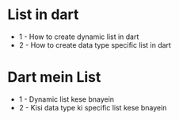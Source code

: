 # List in dart
- 1 - How to create dynamic list in dart
- 2 - How to create data type specific list in dart

# Dart mein List
- 1 - Dynamic list kese bnayein
- 2 - Kisi data type ki specific list kese bnayein
